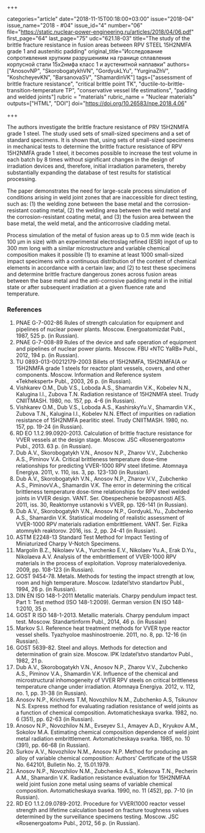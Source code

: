 +++

categories="article"
date="2018-11-15T00:18:00+03:00"
issue="2018-04"
issue_name="2018 - #04"
issue_id="4"
number="06"
file="https://static.nuclear-power-engineering.ru/articles/2018/04/06.pdf"
first_page="64"
last_page="75"
udc="621.18-03"
title="The study of the brittle fracture resistance in fusion areas between RPV STEEL 15H2NMFA grade 1 and austenitic padding"
original_title="Исследование сопротивления хрупким разрушениям на границе сплавления корпусной стали 15х2нмфа класс 1 и аустенитной наплавки"
authors=["AnosovNP", "SkorobogatykhVN", "GordyukLYu", "YurginaZhV", "KoshcheyevKN", "BarsanovaSV", "ShamardinVK"]
tags=["assessment of brittle fracture resistance", "critical brittle point TK", "ductile-to-brittle-transition-temperature TP", "conservative vessel life estimations", "padding and welded joints"]
rubric = "materials"
rubric_name = "Nuclear materials"
outputs=["HTML", "DOI"]
doi="https://doi.org/10.26583/npe.2018.4.06"

+++

The authors investigate the brittle fracture resistance of PRV 15H2NMFA grade 1 steel. The study used sets of small-sized specimens and a set of standard specimens. It is shown that, using sets of small-sized specimens in mechanical tests to determine the brittle fracture resistance of RPV 15H2NMFA grade 1 steel, it becomes possible to increase the test volume in each batch by 8 times without significant changes in the design of irradiation devices and, therefore, initial irradiation parameters, thereby substantially expanding the database of test results for statistical processing.

The paper demonstrates the need for large-scale process simulation of conditions arising in weld joint zones that are inaccessible for direct testing, such as: (1) the welding zone between the base metal and the corrosion-resistant coating metal, (2) the welding area between the weld metal and the corrosion-resistant coating metal, and (3) the fusion area between the base metal, the weld metal, and the anticorrosive cladding metal.

Process simulation of the metal of fusion areas up to 0.5 mm wide (each is 100 μm in size) with an experimental electroslag refined (ESR) ingot of up to 300 mm long with a similar microstructure and variable chemical composition makes it possible (1) to examine at least 1000 small-sized impact specimens with a continuous distribution of the content of chemical elements in accordance with a certain law; and (2) to test these specimens and determine brittle fracture dangerous zones across fusion areas between the base metal and the anti-corrosive padding metal in the initial state or after subsequent irradiation at a given fluence rate and temperature.

### References

1. PNAE G-7-002-86 Rules of strength calculation for equipment and pipelines of nuclear power plants. Moscow. Energoatomizdat Publ., 1987, 525 p. (in Russian).
2. PNAE G-7-008-89 Rules of the device and safe operation of equipment and pipelines of nuclear power plants. Moscow. FBU «NTC YaRB» Publ., 2012, 194 p. (in Russian).
3. TU 0893-013-00212179-2003 Billets of 15H2NMFA, 15H2NMFA(A or 15H2NMFA grade 1 steels for reactor plant vessels, covers, and other components. Moscow. Information and Reference system «Tekhekspert» Publ., 2003, 26 p. (in Russian).
4. Vishkarev O.M., Dub V.S., Loboda A.S., Shamardin V.K., Kobelev N.N., Kalugina I.I., Zubova T.N. Radiation resistance of 15H2NMFA steel. Trudy CNIITMASH. 1980, no. 157, pp. 4-6 (in Russian).
5. Vishkarev O.M., Dub V.S., Loboda A.S., KashirskyYu.V., Shamardin V.K., Zubova T.N., Kalugina I.I., Kobelev N.N. Effect of impurities on radiation resistance of 15H2NMFA pearlitic steel. Trudy CNIITMASH. 1980, no. 157, pp. 19-24 (in Russian).
6. RD EO 1.1.2.99.0920-2013. Calculation of brittle fracture resistance for VVER vessels at the design stage. Moscow. JSC «Rosenergoatom» Publ., 2013. 63 p. (in Russian).
7. Dub A.V., Skorobogatykh V.N., Anosov N.P., Zharov V.V., Zubchenko A.S., Piminov V.A. Critical brittleness temperature dose-time relationships for predicting VVER-1000 RPV steel lifetime. Atomnaya Energiya. 2011, v. 110, iss. 3, pp. 123-130 (in Russian).
8. Dub A.V., Skorobogatykh V.N., Anosov N.P., Zharov V.V., Zubchenko A.S., PiminovV.A., Shamardin V.K. The error in determining the critical brittleness temperature dose-time relationships for RPV steel welded joints in VVER design. VANT. Ser. Obespechenie bezopasnosti AES. 2011, iss. 30, Reaktornye ustanovki s VVER, pp. 126-141 (in Russian).
9. Dub A.V., Skorobogatykh V.N., Anosov N.P., GordyukL.Yu., Zubchenko A.S., Shamardin V.K. Statistical modeling of realistic assessment of VVER-1000 RPV materials radiation embrittlement. VANT. Ser. Fizika atomnykh reaktorov. 2016, iss. 2, pp. 24-41 (in Russian).
10. ASTM E2248-13 Standard Test Method for Impact Testing of Miniaturized Charpy V-Notch Specimens.
11. Margolin B.Z., Nikolaev V.A., Yurchenko E.V., Nikolaev Yu.A., Erak D.Yu., Nikolaeva A.V. Analysis of the embrittlement of VVER-1000 RPV materials in the process of exploitation. Voprosy materialovedeniya. 2009, pp. 108-123 (in Russian).
12. GOST 9454-78. Metals. Methods for testing the impact strength at low, room and high temperature. Moscow. Izdatel’stvo standartov Publ., 1994, 26 p. (in Russian).
13. DIN EN ISO 148-1-2011 Metallic materials. Charpy pendulum impact test. Part 1: Test method (ISO 148-1:2009). German version EN ISO 148-1:2010, 35 p.
14. GOST R ISO 148-1-2013. Metallic materials. Charpy pendulum impact test. Moscow. Standartinform Publ., 2014, 46 p. (in Russian)
15. Markov S.I. Reference heat treatment methods for VVER type reactor vessel shells. Tyazhyoloe mashinostroenie. 2011, no. 8, pp. 12-16 (in Russian).
16. GOST 5639-82. Steel and alloys. Methods for detection and determination of grain size. Moscow. IPK Izdatel’stvo standartov Publ., 1982, 21 p.
17. Dub A.V., Skorobogatykh V.N., Anosov N.P., Zharov V.V., Zubchenko A.S., Piminov V.A., Shamardin V.K. Influence of the chemical and microstructural inhomogeneity of VVER RPV steels on critical brittleness temperature change under irradiation. Atomnaya Energiya. 2012, v. 112, no. 1, pp. 31-38 (in Russian).
18. Anosov N.P., Krichivets Т.М, Novozhilov N.M., Zubchenko A.S, Tsikunov N.S. Express method for evaluating radiation resistance of weld joints as a function of chemical composition. Avtomaticheskaya svarka. 1982, no. 6 (351), pp. 62-63 (in Russian).
19. Anosov N.P., Novozhilov N.M., Evseyev S.I., Amayev A.D., Kryukov A.M., Sokolov M.A. Estimating chemical composition dependence of weld joint metal radiation embrittlement. Avtomaticheskaya svarka. 1985, no. 10 (391), pp. 66-68 (in Russian).
20. Surkov A.V., Novozhilov N.M., Anosov N.P. Method for producing an alloy of variable chemical composition: Authors’ Certificate of the USSR No. 642101, Bulletin No. 2, 15.01.1979.
21. Anosov N.P., Novozhilov N.M., Zubchenko A.S., Kolesova T.N., Pecherin A.M., Shamardin V.K. Radiation resistance evaluation for 15H2NMFAA weld joint fusion zone metal using seams of variable chemical composition. Avtomaticheskaya svarka. 1990, no. 11 (452), pp. 7-10 (in Russian).
22. RD EO 1.1.2.09.0789-2012. Procedure for VVER(1000 reactor vessel strength and lifetime calculation based on fracture toughness values determined by the surveillance specimens testing. Moscow. JSC «Rosenergoatom» Publ., 2012, 56 p. (in Russian).